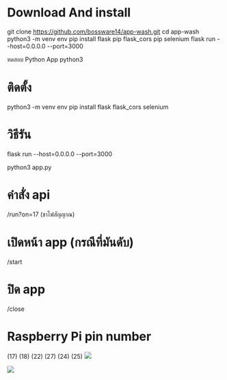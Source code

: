 # Download And install
git clone https://github.com/bossware14/app-wash.git
cd app-wash
python3 -m venv env
pip install flask
pip flask_cors
pip selenium
flask run --host=0.0.0.0 --port=3000



ทดสอบ Python App
python3
# ติดตั้ง
python3 -m venv env
pip install flask flask_cors selenium

# วิธีรัน  
flask run --host=0.0.0.0 --port=3000
 
python3 app.py

# คำสั่ง api
/run?on=17 (ขาไฟสัญญาณ)
# เปิดหน้า app (กรณีที่มันดับ)
/start
# ปิด app
/close

# Raspberry Pi pin number
(17)
(18)
(22)
(27)
(24)
(25)
<img src="https://miro.medium.com/v2/resize:fit:828/format:webp/0*m8yp9LASmibk4IVu.png">

<img src="https://miro.medium.com/v2/resize:fit:828/format:webp/0*j5wvpTn4VIDd5RsR.png">
